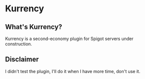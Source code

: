 # Kurrency

## What's Kurrency?

Kurrency is a second-economy plugin for Spigot servers under construction.

## Disclaimer

I didn't test the plugin, I'll do it when I have more time, don't use it.
